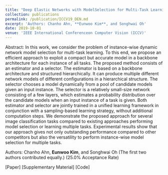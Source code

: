 ```yaml
---
title: "Deep Elastic Networks with ModelSelection for Multi-Task Learning"
collection: publications
permalink: /publication/ICCV19_DEN.md
excerpt: 'Authors: Chanho Ahn, **Eunwoo Kim**, and Songhwai Oh'
date: 2019-10-01
venue: 'IEEE International Conferenceon Computer Vision (ICCV)'
---
```

Abstract: In this work, we consider the problem of instance-wise dynamic network model selection for multi-task learning. To this end, we propose an efficient approach to exploit a compact but accurate model in a backbone architecture for each instance of all tasks. The proposed method consists of an estimator and a selector. The estimator is based on a backbone architecture and structured hierarchically. It can produce multiple different network models of different configurations in a hierarchical structure. The selector chooses a model dynamically from a pool of candidate models given an input instance. The selector is a relatively small-size network consisting of a few layers, which estimates a probability distribution over the candidate models when an input instance of a task is given. Both estimator and selector are jointly trained in a unified learning framework in conjunction with a sampling-based learning strategy, without additional computation steps. We demonstrate the proposed approach for several image classification tasks compared to existing approaches performing model selection or learning multiple tasks. Experimental results show that our approach gives not only outstanding performance compared to other competitors but also the versatility to perform instance-wise model selection for multiple tasks.

Authors: Chanho Ahn, **Eunwoo Kim**, and Songhwai Oh (The first two authors contributed equally.) (25.0% Acceptance Rate)

[Paper] [Supplementary Material] [Code]
